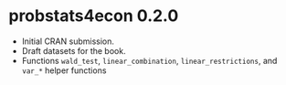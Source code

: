# probstats4econ 0.2.0

* Initial CRAN submission.
* Draft datasets for the book.
* Functions `wald_test`, `linear_combination`, `linear_restrictions`, and `var_*` helper functions
